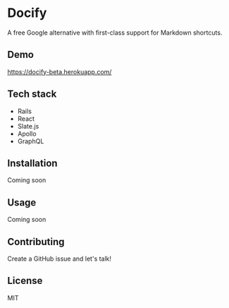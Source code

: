 # Docify 

A free Google alternative with first-class support for Markdown shortcuts.

## Demo

https://docify-beta.herokuapp.com/

## Tech stack

- Rails
- React
- Slate.js
- Apollo
- GraphQL

## Installation

Coming soon

## Usage

Coming soon

## Contributing

Create a GitHub issue and let's talk!

## License

MIT
